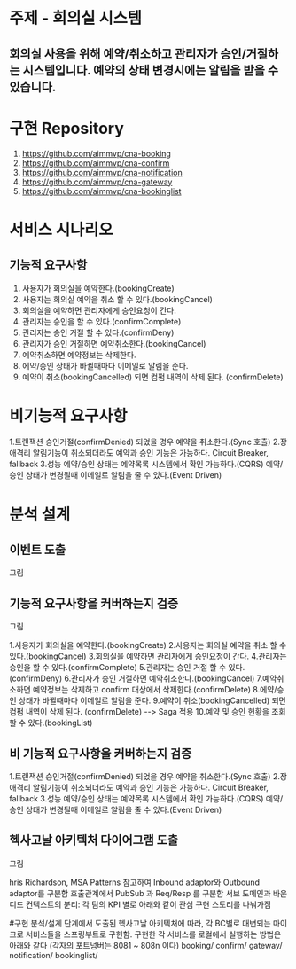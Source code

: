 # 주제 - 회의실 시스템
## 회의실 사용을 위해 예약/취소하고 관리자가 승인/거절하는 시스템입니다. 예약의 상태 변경시에는 알림을 받을 수 있습니다.

# 구현 Repository
1. https://github.com/aimmvp/cna-booking
2. https://github.com/aimmvp/cna-confirm
3. https://github.com/aimmvp/cna-notification
4. https://github.com/aimmvp/cna-gateway
5. https://github.com/aimmvp/cna-bookinglist

# 서비스 시나리오
## 기능적 요구사항
1. 사용자가 회의실을 예약한다.(bookingCreate)
2. 사용자는 회의실 예약을 취소 할 수 있다.(bookingCancel)
3. 회의실을 예약하면 관리자에게 승인요청이 간다.
4. 관리자는 승인을 할 수 있다.(confirmComplete)
5. 관리자는 승인 거절 할 수 있다.(confirmDeny)
6. 관리자가 승인 거절하면 예약취소한다.(bookingCancel)
7. 예약취소하면 예약정보는 삭제한다.
8. 에약/승인 상태가 바뀔때마다 이메일로 알림을 준다.
9. 예약이 취소(bookingCancelled) 되면 컴펌 내역이 삭제 된다. (confirmDelete)

# 비기능적 요구사항
 1.트랜잭션
승인거절(confirmDenied) 되었을 경우 예약을 취소한다.(Sync 호출)
 2.장애격리
알림기능이 취소되더라도 예약과 승인 기능은 가능하다.
Circuit Breaker, fallback
 3.성능
예약/승인 상태는 예약목록 시스템에서 확인 가능하다.(CQRS)
예약/승인 상태가 변경될때 이메일로 알림을 줄 수 있다.(Event Driven)

# 분석 설계
## 이벤트 도출
그림 

## 기능적 요구사항을 커버하는지 검증
그림

1.사용자가 회의실을 예약한다.(bookingCreate)
2.사용자는 회의실 예약을 취소 할 수 있다.(bookingCancel)
3.회의실을 예약하면 관리자에게 승인요청이 간다.
4.관리자는 승인을 할 수 있다.(confirmComplete)
5.관리자는 승인 거절 할 수 있다.(confirmDeny)
6.관리자가 승인 거절하면 예약취소한다.(bookingCancel)
7.예약취소하면 예약정보는 삭제하고 confirm 대상에서 삭제한다.(confirmDelete)
8.에약/승인 상태가 바뀔때마다 이메일로 알림을 준다.
9.예약이 취소(bookingCancelled) 되면 컴펌 내역이 삭제 된다. (confirmDelete) --> Saga 적용
10.예약 및 승인 현황을 조회할 수 있다.(bookingList)

## 비 기능적 요구사항을 커버하는지 검증
 1.트랜잭션
승인거절(confirmDenied) 되었을 경우 예약을 취소한다.(Sync 호출)
 2.장애격리
알림기능이 취소되더라도 예약과 승인 기능은 가능하다.
Circuit Breaker, fallback
 3.성능
예약/승인 상태는 예약목록 시스템에서 확인 가능하다.(CQRS)
예약/승인 상태가 변경될때 이메일로 알림을 줄 수 있다.(Event Driven)

## 헥사고날 아키텍처 다이어그램 도출

그림

hris Richardson, MSA Patterns 참고하여 Inbound adaptor와 Outbound adaptor를 구분함
호출관계에서 PubSub 과 Req/Resp 를 구분함
서브 도메인과 바운디드 컨텍스트의 분리: 각 팀의 KPI 별로 아래와 같이 관심 구현 스토리를 나눠가짐

#구현
분석/설계 단계에서 도출된 헥사고날 아키텍처에 따라, 각 BC별로 대변되는 마이크로 서비스들을 스프링부트로 구현함. 구현한 각 서비스를 로컬에서 실행하는 방법은 아래와 같다 (각자의 포트넘버는 8081 ~ 808n 이다) booking/ confirm/ gateway/ notification/ bookinglist/





